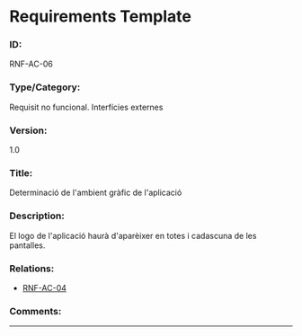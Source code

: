 # Requirements Template
### ID: 
RNF-AC-06
### Type/Category: 
Requisit no funcional. Interfícies externes 
### Version: 
1.0
### Title:
Determinació de l'ambient gràfic de l'aplicació
### Description: 
El logo de l'aplicació haurà d'aparèixer en totes i cadascuna de les pantalles.
### Relations: 
* [RNF-AC-04](./RNF-AC-04.md)

### Comments: 

---

